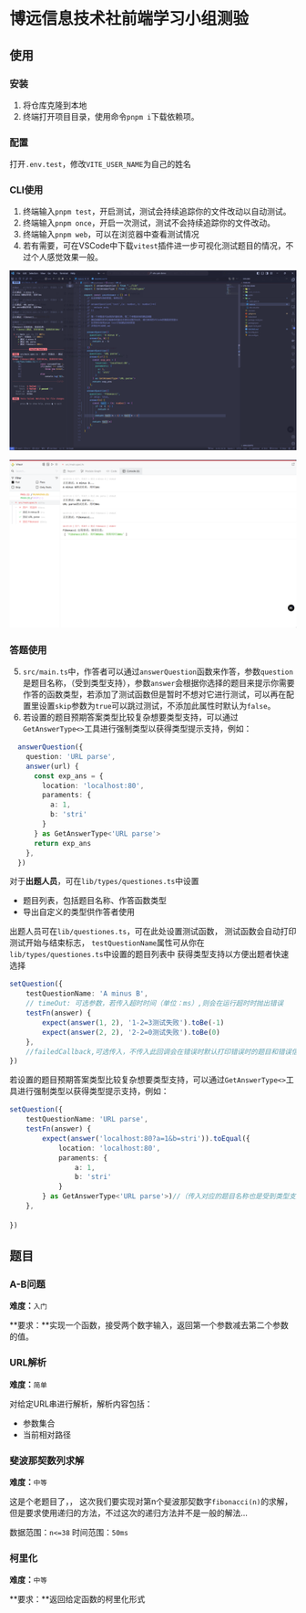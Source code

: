 # 博远信息技术社前端学习小组测验

## 使用

### 安装

1. 将仓库克隆到本地
2. 终端打开项目目录，使用命令`pnpm i`下载依赖项。

### 配置

打开`.env.test`，修改`VITE_USER_NAME`为自己的姓名

### CLI使用

1. 终端输入`pnpm test`，开启测试，测试会持续追踪你的文件改动以自动测试。
2. 终端输入`pnpm once`，开启一次测试，测试不会持续追踪你的文件改动。
3. 终端输入`pnpm web`，可以在浏览器中查看测试情况
4. 若有需要，可在VSCode中下载`vitest`插件进一步可视化测试题目的情况，不过个人感觉效果一般。

![在vscode中使用终端的效果](/public/vscode.png)

![在浏览器中查看的效果](/public/web.png)

### 答题使用

5. `src/main.ts`中，作答者可以通过`answerQuestion`函数来作答，参数`question`是题目名称，（受到类型支持），参数`answer`会根据你选择的题目来提示你需要作答的函数类型，若添加了测试函数但是暂时不想对它进行测试，可以再在配置里设置`skip`参数为`true`可以跳过测试，不添加此属性时默认为`false`。
6. 若设置的题目预期答案类型比较复杂想要类型支持，可以通过`GetAnswerType<>`工具进行强制类型以获得类型提示支持，例如：

```ts
  answerQuestion({
    question: 'URL parse',
    answer(url) {
      const exp_ans = {
        location: 'localhost:80',
        paraments: {
          a: 1,
          b: 'stri'
        }
      } as GetAnswerType<'URL parse'>
      return exp_ans
    },
  })
```

对于**出题人员**，可在`lib/types/questiones.ts`中设置
- 题目列表，包括题目名称、作答函数类型
- 导出自定义的类型供作答者使用

出题人员可在`lib/questiones.ts`，可在此处设置测试函数，
测试函数会自动打印测试开始与结束标志，
`testQuestionName`属性可从你在`lib/types/questiones.ts`中设置的题目列表中
获得类型支持以方便出题者快速选择

```ts
setQuestion({
    testQuestionName: 'A minus B',
    // timeOut: 可选参数，若传入超时时间（单位：ms）,则会在运行超时时抛出错误
    testFn(answer) {
        expect(answer(1, 2), '1-2=3测试失败').toBe(-1)
        expect(answer(2, 2), '2-2=0测试失败').toBe(0)
    },
    //failedCallback,可选传入，不传入此回调会在错误时默认打印错误时的题目和错误信息
})
```

若设置的题目预期答案类型比较复杂想要类型支持，可以通过`GetAnswerType<>`工具进行强制类型以获得类型提示支持，例如：

```ts
setQuestion({
    testQuestionName: 'URL parse',
    testFn(answer) {
        expect(answer('localhost:80?a=1&b=stri')).toEqual({
            location: 'localhost:80',
            paraments: {
                a: 1,
                b: 'stri'
            }
        } as GetAnswerType<'URL parse'>)//（传入对应的题目名称也是受到类型支持以方便快速选择的）
    },
    
})
```

## 题目

### A-B问题

**难度：**`入门`

**要求：**实现一个函数，接受两个数字输入，返回第一个参数减去第二个参数的值。

### URL解析

**难度：**`简单`

对给定URL串进行解析，解析内容包括：
- 参数集合
- 当前相对路径

### 斐波那契数列求解

**难度：**`中等`

这是个老题目了，，
这次我们要实现对第n个斐波那契数字`fibonacci(n)`的求解，
但是要求使用递归的方法，不过这次的递归方法并不是一般的解法...

数据范围：`n<=38`
时间范围：`50ms`


### 柯里化

**难度：**`中等`

**要求：**返回给定函数的柯里化形式
